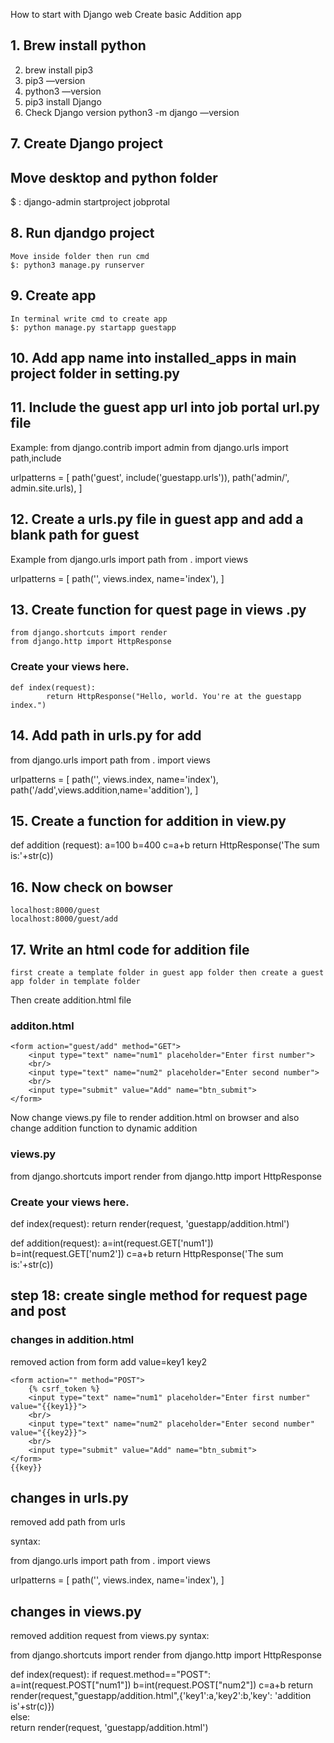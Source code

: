 How to start with Django web 
Create basic Addition app 


## 1. Brew install python
2. brew install pip3
3. pip3 —version 
4. python3 —version
5. pip3 install Django
6. Check Django version
	python3 -m django —version

## 7. Create Django project

## Move desktop and python folder
$ : django-admin startproject jobprotal 


## 8. Run djandgo project
	Move inside folder then run cmd
	$: python3 manage.py runserver


## 9. Create app

	In terminal write cmd to create app
	$: python manage.py startapp guestapp

## 10. Add app name into installed_apps in main project folder in setting.py

## 11. Include the guest app url into job portal url.py file
Example:
from django.contrib import admin
from django.urls import path,include

urlpatterns = [
    path('guest', include('guestapp.urls')),
    path('admin/', admin.site.urls),
]

## 12. Create a urls.py file in guest app and add a blank path for guest
Example
from django.urls import path
from . import views

urlpatterns = [
    path('', views.index, name='index'),
] 

## 13. Create function for quest page in views .py
	from django.shortcuts import render
	from django.http import HttpResponse

### Create your views here.
 	def index(request):
    		return HttpResponse("Hello, world. You're at the guestapp index.")


## 14. Add path in urls.py for add 

from django.urls import path
from . import views

urlpatterns = [
    path('', views.index, name='index'),
    path('/add',views.addition,name='addition'),
] 


## 15. Create a function for addition in view.py

def addition (request):
    a=100
    b=400
    c=a+b
    return HttpResponse('The sum is:'+str(c))

## 16. Now check on bowser 
	localhost:8000/guest
	localhost:8000/guest/add

## 17. Write an html code for addition file 
	first create a template folder in guest app folder then create a guest app folder in template folder 
Then create addition.html file

### additon.html

<!DOCTYPE html>
<html lang="en">
<head>
   <title>Addition</title>
</head>
<body>
    
    <form action="guest/add" method="GET">
        <input type="text" name="num1" placeholder="Enter first number">
        <br/>
        <input type="text" name="num2" placeholder="Enter second number">
        <br/>
        <input type="submit" value="Add" name="btn_submit">
    </form>
</body>
</html>


Now change views.py file to render addition.html on browser and also change addition function to dynamic addition

### views.py

from django.shortcuts import render
from django.http import HttpResponse

### Create your views here.

def index(request):
    return render(request, 'guestapp/addition.html')

def addition(request):
    a=int(request.GET['num1'])
    b=int(request.GET['num2'])
    c=a+b
    return HttpResponse('The sum is:'+str(c))


## step 18: create single method for request page and post 

### changes in addition.html

removed action from form
add value=key1 key2

<!DOCTYPE html>
<html lang="en">
<head>
   <title>Addition</title>
</head>
<body>
    
    <form action="" method="POST">
        {% csrf_token %}
        <input type="text" name="num1" placeholder="Enter first number" value="{{key1}}">
        <br/>
        <input type="text" name="num2" placeholder="Enter second number" value="{{key2}}">
        <br/>
        <input type="submit" value="Add" name="btn_submit">
    </form>
    {{key}}
</body>
</html>

## changes in urls.py 
removed add path from urls

syntax:

from django.urls import path
from . import views

urlpatterns = [
    path('', views.index, name='index'),
  ] 

## changes in views.py
removed addition request from views.py
syntax:

from django.shortcuts import render
from django.http import HttpResponse

def index(request):
    if request.method=="POST":
        a=int(request.POST["num1"])
        b=int(request.POST["num2"])
        c=a+b
        return render(request,"guestapp/addition.html",{'key1':a,'key2':b,'key': 'addition is'+str(c)})    
    else:    
        return render(request, 'guestapp/addition.html')








